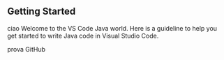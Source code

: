## Getting Started
ciao
Welcome to the VS Code Java world. Here is a guideline to help you get started to write Java code in Visual Studio Code.

prova GitHub
